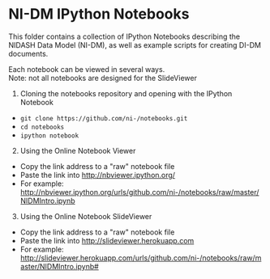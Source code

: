NI-DM IPython Notebooks
=================

This folder contains a collection of IPython Notebooks describing the NIDASH Data Model (NI-DM), as well as example scripts for creating DI-DM documents.

Each notebook can be viewed in several ways.  
Note: not all notebooks are designed for the SlideViewer

1. Cloning the notebooks repository and opening with the IPython Notebook
  * `git clone https://github.com/ni-/notebooks.git`
  * `cd notebooks`
  * `ipython notebook`
2. Using the Online Notebook Viewer
  * Copy the link address to a "raw" notebook file
  * Paste the link into http://nbviewer.ipython.org/
  * For example: http://nbviewer.ipython.org/urls/github.com/ni-/notebooks/raw/master/NIDMIntro.ipynb
3. Using the Online Notebook SlideViewer
  * Copy the link address to a "raw" notebook file
  * Paste the link into http://slideviewer.herokuapp.com
  * For example: http://slideviewer.herokuapp.com/urls/github.com/ni-/notebooks/raw/master/NIDMIntro.ipynb#
